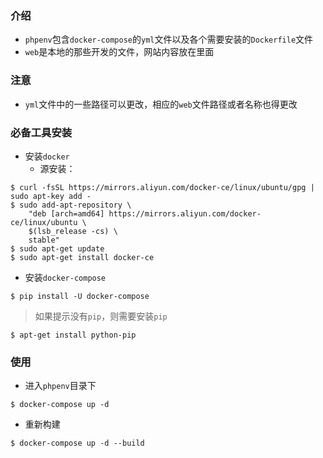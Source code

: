 ### 介绍
- `phpenv`包含`docker-compose`的`yml`文件以及各个需要安装的`Dockerfile`文件
- `web`是本地的那些开发的文件，网站内容放在里面
### 注意
- `yml`文件中的一些路径可以更改，相应的`web`文件路径或者名称也得更改
### 必备工具安装
- 安装`docker`
  - 源安装：
```
$ curl -fsSL https://mirrors.aliyun.com/docker-ce/linux/ubuntu/gpg | sudo apt-key add -
$ sudo add-apt-repository \
    "deb [arch=amd64] https://mirrors.aliyun.com/docker-ce/linux/ubuntu \
    $(lsb_release -cs) \
    stable"
$ sudo apt-get update
$ sudo apt-get install docker-ce
```
- 安装`docker-compose`
```
$ pip install -U docker-compose
```
> 如果提示没有`pip`，则需要安装`pip`
```
$ apt-get install python-pip
```
### 使用
- 进入`phpenv`目录下
```
$ docker-compose up -d
```
- 重新构建
```
$ docker-compose up -d --build
```
